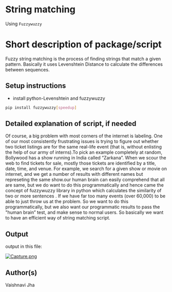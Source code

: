 # String matching

Using `Fuzzywuzzy`

# Short description of package/script

Fuzzy string matching is the process of finding strings that match a given pattern. Basically it uses Levenshtein Distance to calculate the differences between sequences.

## Setup instructions

- install python-Levenshtein and fuzzywuzzy
```bash
pip install fuzzywuzzy[speedup]
```

## Detailed explanation of script, if needed

Of course, a big problem with most corners of the internet is labeling. One of our most consistently frustrating issues is trying to figure out whether two ticket listings are for the same real-life event (that is, without enlisting the help of our army of interns).To pick an example completely at random,
Bollywood has a show running in India called “Zarkana”. When we scour the web to find tickets for sale, mostly those tickets are identified by a title, date, time, and venue. 
For example, we search for a given show or movie on internet, and we get a number of results with different names but represeting the same show.our human brain can easily comprehend that 
all are same, but we do want to do this programmatically and hence came the concept of fuzzywuzzy library in python which calculates the similarity of two or more sentences .
If we have far too many events (over 60,000) to be able to just throw us at the problem. So we want to do this programmatically, but we also want our programmatic results to pass the "human brain” test, and make sense to normal users.
So basically we want to have an efficient way of string matching script.

## Output

output in this file:

[![Capture.png](https://i.postimg.cc/Yqdxbzy2/Capture.png)](https://postimg.cc/KRgLYB2C)

## Author(s)

Vaishnavi Jha
